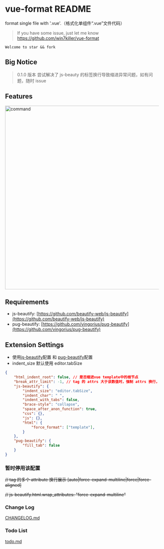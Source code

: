 # vue-format README

format single file with '.vue'.（格式化单组件“.vue”文件代码）
> If you have some issue, just let me know https://github.com/win7killer/vue-format

`Welcome to star && fork`

## Big Notice
> 0.1.0 版本 尝试解决了 js-beauty 的标签换行导致缩进异常问题，如有问题，随时 issue

## Features
<img src="https://raw.githubusercontent.com/win7killer/vue-format/master/images/command.gif" alt="command" width=600/>

## Requirements
- js-beautify: [https://github.com/beautify-web/js-beautify](https://github.com/beautify-web/js-beautify)
- pug-beautify: [https://github.com/vingorius/pug-beautify](https://github.com/vingorius/pug-beautify)
## Extension Settings

- 使用[js-beautify](https://github.com/beautify-web/js-beautify)配置 和 [pug-beautify](https://github.com/vingorius/pug-beautify)配置
- indent_size 默认使用 editor.tabSize

```json
{
    "html_indent_root": false, // 是否缩进vue template中的根节点
    "break_attr_limit": -1, // tag 的 attrs 大于该数值时，强制 attrs 换行，-1时不换行
    "js-beautify": {
        "indent_size": "editor.tabSize",
        "indent_char": " ",
        "indent_with_tabs": false,
        "brace-style": "collapse",
        "space_after_anon_function": true,
        "css": {},
        "js": {},
        "html": {
            "force_format": ["template"],
        }
    },
    "pug-beautify": {
        "fill_tab": false
    }
}

```

### 暂时停用该配置
<del>// tag 的多个 attribute 换行展示 [auto|force-expand-multiline|force|force-aligned]</del>

<del>// js-beautify.html.wrap_attributes: "force-expand-multiline"</del>

### Change Log
[CHANGELOG.md](./CHANGELOG.md)

### Todo List
[todo.md](./todo.md)

